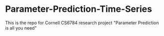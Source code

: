# Parameter-Prediction-Time-Series
This is the repo for Cornell CS6784 research project "Parameter Prediction is all you need"
